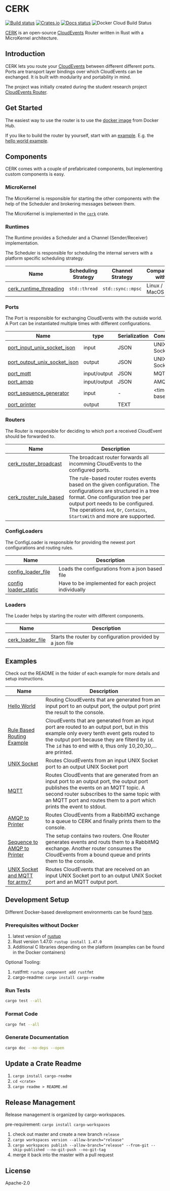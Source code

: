 # CERK

[![Build status](https://badge.buildkite.com/4494e29d5f2c47e3fe998af46dff78a447800a76a68024e392.svg?branch=master)](https://buildkite.com/ce-rust/cerk)
[![Crates.io](https://img.shields.io/crates/v/cerk)](https://docs.rs/cerk/*/cerk/)
[![Docs status](https://docs.rs/cerk/badge.svg)](https://docs.rs/cerk/)
![Docker Cloud Build Status](https://img.shields.io/docker/cloud/build/cloudeventsrouter/cerk)

[CERK](https://github.com/ce-rust/cerk) is an open-source [CloudEvents](https://github.com/cloudevents/spec) Router written in Rust with a MicroKernel architecture.

## Introduction

CERK lets you route your [CloudEvents](https://github.com/cloudevents/spec) between different different ports.
Ports are transport layer bindings over which CloudEvents can be exchanged.
It is built with modularity and portability in mind.

The project was initially created during the student research project [CloudEvents Router](https://eprints.hsr.ch/832/).


## Get Started

The easiest way to use the router is to use the [docker image](https://hub.docker.com/repository/docker/cloudeventsrouter/cerk) from Docker Hub.

If you like to build the router by yourself, start with an [example](#examples). E.g. the [hello world example](https://github.com/ce-rust/cerk/tree/master/examples/src/hello_world).


## Components

CERK comes with a couple of prefabricated components, but implementing custom components is easy.

### MicroKernel

The MicroKernel is responsible for starting the other components with the help of the Scheduler and brokering messages between them.

The MicroKernel is implemented in the [`cerk`](./cerk/) crate.

### Runtimes

The Runtime provides a Scheduler and a Channel (Sender/Receiver) implementation.

The Scheduler is responsible for scheduling the internal servers with a platform specific scheduling strategy.

| Name                                                 | Scheduling Strategy | Channel Strategy    | Compatible with |
|------------------------------------------------------|---------------------|---------------------|-----------------|
| [cerk_runtime_threading](./cerk_runtime_threading/)  | `std::thread`       | `std::sync::mpsc`   | Linux / MacOS   |

### Ports

The Port is responsible for exchanging CloudEvents with the outside world.
A Port can be instantiated multiple times with different configurations.

| Name                                                     | type          | Serialization    | Connection     |
|----------------------------------------------------------|---------------|------------------|----------------|
| [port_input_unix_socket_json](./cerk_port_unix_socket/)  | input         | JSON             | UNIX Socket    |
| [port_output_unix_socket_json](./cerk_port_unix_socket/) | output        | JSON             | UNIX Socket    |
| [port_mqtt](./cerk_port_mqtt/)                           | input/output  | JSON             | MQTT           |
| [port_amqp](./cerk_port_amqp)                            | input/output  | JSON             | AMQP           |
| [port_sequence_generator](./cerk_port_dummies/)          | input         | -                | \<time based\> |
| [port_printer](./cerk_port_dummies/)                     | output        | TEXT             |                |

### Routers

The Router is responsible for deciding to which port a received CloudEvent should be forwarded to.

| Name                                                     | Description                        |
|----------------------------------------------------------|------------------------------------|
| [cerk_router_broadcast](./cerk_router_broadcast/)        | The broadcast router forwards all incomming CloudEvents to the configured ports. |
| [cerk_router_rule_based](./cerk_router_rule_based/)      | The rule-based router routes events based on the given configuration. The configurations are structured in a tree format. One configuration tree per output port needs to be configured. The operations  `And`, `Or`, `Contains`, `StartsWith` and more are supported. |

### ConfigLoaders

The ConfigLoader is responsible for providing the newest port configurations and routing rules.

| Name                                                             | Description                                          |
|------------------------------------------------------------------|------------------------------------------------------|
| [config_loader_file](./cerk_config_loader_file/)                 | Loads the configurations from a json based file      |
| [config loader_static](./examples/src/hello_world/main.rs)       | Have to be implemented for each project individually |

### Loaders

The Loader helps by starting the router with different components.

| Name                                                             | Description                                          |
|------------------------------------------------------------------|------------------------------------------------------|
| [cerk_loader_file](./cerk_loader_file/)                          | Starts the router by configuration provided by a json file |

## Examples

Check out the README in the folder of each example for more details and setup instructions.

| Name                                                             | Description                        |
|------------------------------------------------------------------|------------------------------------|
| [Hello World](./examples/src/hello_world/)                       | Routing CloudEvents that are generated from an input port to an output port, the output port print the result to the console. |
| [Rule Based Routing Example](./examples/src/rule_based_routing/) | CloudEvents that are generated from an input port are routed to an output port, but in this example only every tenth event gets routed to the output port because they are filterd by `id`. The `id` has to end with `0`, thus only 10,20,30,... are printed. |
| [UNIX Socket](./examples/src/unix_socket/)                       | Routes CloudEvents from an input UNIX Socket port to an output UNIX Socket port |
| [MQTT](./examples/src/sequence_to_mqtt/)                         | Routes CloudEvents that are generated from an input port to an output port, the output port publishes the events on an MQTT topic. A second router subscribes to the same topic with an MQTT port and routes them to a port which prints the event to stdout. |
| [AMQP to Printer](./examples/src/amqp_to_printer/)               | Routes CloudEvents from a RabbitMQ exchange to a queue to CERK and finally prints them to the console. |
| [Sequence to AMQP to Printer](./examples/src/sequence_to_amqp_to_printer/)   | The setup contains two routers. One Router generates events and routs them to a RabbitMQ exchange. Another router consumes the CloudEvents from a bound queue and prints them to the console. |
| [UNIX Socket and MQTT for armv7](./examples/src/unix_socket_and_mqtt_on_armv7/) | Routes CloudEvents that are received on an input UNIX Socket port to an output UNIX Socket port and an MQTT output port. |

## Development Setup

Different Docker-based development environments can be found [here](https://github.com/ce-rust/cerk/tree/master/setup).

### Prerequisites without Docker

1. latest version of [rustup](https://www.rust-lang.org/tools/install)
2. Rust version 1.47.0: `rustup install 1.47.0`
3. Additional C libraries depending on the platform (examples can be found in the Docker containers)

Optional Tooling:
1. rustfmt: `rustup component add rustfmt`
2. cargo-readme: `cargo install cargo-readme`

### Run Tests

```bash
cargo test --all
```

### Format Code

```bash
cargo fmt --all
```

### Generate Documentation

```bash
cargo doc --no-deps --open
```


## Update a Crate Readme

1. `cargo install cargo-readme`
2. `cd <crate>`
3. `cargo readme > README.md`

## Release Management

Release management is organized by cargo-workspaces.

pre-requirement: `cargo install cargo-workspaces`

1. check out master and create a new branch `release`
2. `cargo workspaces version --allow-branch="release"`
3. `cargo workspaces publish --allow-branch="release" --from-git --skip-published --no-git-push --no-git-tag`
4. merge it back into the master with a pull request

## License

Apache-2.0
